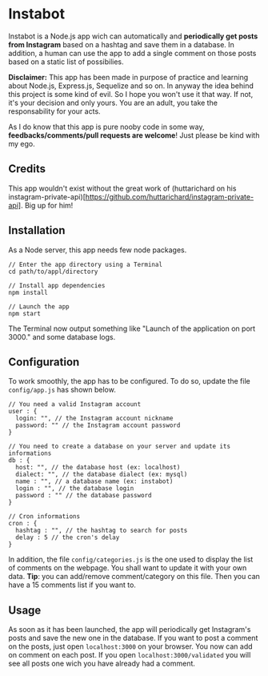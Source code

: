 # Instabot

Instabot is a Node.js app wich can automatically and **periodically get posts from Instagram** based on a hashtag and save them in a database.
In addition, a human can use the app to add a single comment on those posts based on a static list of possibilies.

**Disclaimer:**
This app has been made in purpose of practice and learning about Node.js, Express.js, Sequelize and so on.
In anyway the idea behind this project is some kind of evil. So I hope you won't use it that way. If not, it's your decision and only yours.
You are an adult, you take the responsability for your acts.

As I do know that this app is pure nooby code in some way, **feedbacks/comments/pull requests are welcome**! Just please be kind with my ego.

## Credits

This app wouldn't exist without the great work of (huttarichard on his instagram-private-api)[https://github.com/huttarichard/instagram-private-api]. Big up for him!

## Installation

As a Node server, this app needs few node packages.

```
// Enter the app directory using a Terminal
cd path/to/appl/directory
```

```
// Install app dependencies
npm install 
```

```
// Launch the app
npm start 
```

The Terminal now output something like "Launch of the application on port 3000." and some database logs.

## Configuration

To work smoothly, the app has to be configured. To do so, update the file `config/app.js` has shown below.

```
// You need a valid Instagram account
user : {
  login: "", // the Instagram account nickname
  password: "" // the Instagram account password
}
```

```
// You need to create a database on your server and update its informations
db : {
  host: "", // the database host (ex: localhost)
  dialect: "", // the database dialect (ex: mysql)
  name : "", // a database name (ex: instabot)
  login : "", // the database login
  password : "" // the database password
}
```

``` 
// Cron informations
cron : {
  hashtag : "", // the hashtag to search for posts
  delay : 5 // the cron's delay
}
```

In addition, the file `config/categories.js` is the one used to display the list of comments on the webpage. You shall want to update it with your own data.
**Tip**: you can add/remove comment/category on this file. Then you can have a 15 comments list if you want to.

## Usage

As soon as it has been launched, the app will periodically get Instagram's posts and save the new one in the database.
If you want to post a comment on the posts, just open `localhost:3000` on your browser. You now can add on comment on each post.
If you open `localhost:3000/validated` you will see all posts one wich you have already had a comment.

